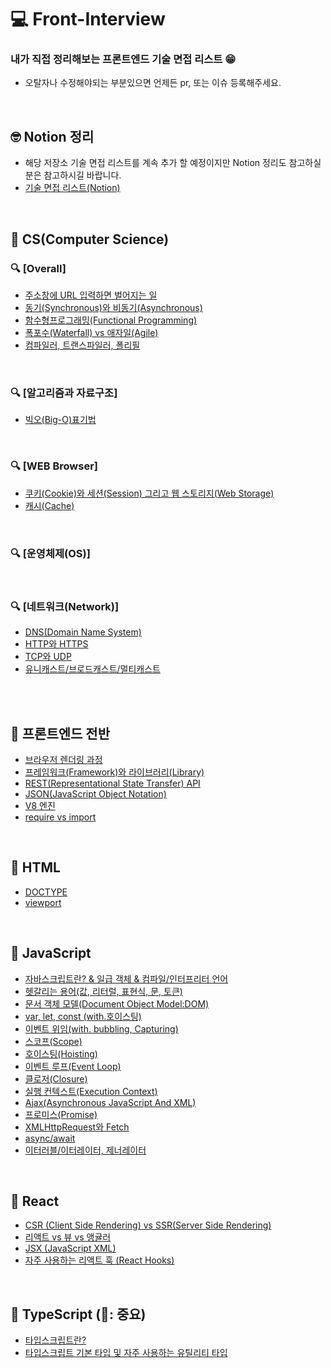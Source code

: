 # 💻 Front-Interview

### 내가 직접 정리해보는 프론트엔드 기술 면접 리스트 😁

- 오탈자나 수정해야되는 부분있으면 언제든 pr, 또는 이슈 등록해주세요.

<br />

## 🤓 Notion 정리

- 해당 저장소 기술 면접 리스트를 계속 추가 할 예정이지만 Notion 정리도 참고하실 분은 참고하시길 바랍니다.
- [기술 면접 리스트(Notion)](https://www.notion.so/v1-2-0-2c4d4292c8574027b50150c5ef6e02b5)

<br />

## 🔖 CS(Computer Science)

### 🔍 [Overall]

- [주소창에 URL 입력하면 벌어지는 일](https://github.com/ssi02014/Front-Interview/blob/master/Note/CS/enter-url-process.md)
- [동기(Synchronous)와 비동기(Asynchronous)](https://github.com/ssi02014/Front-Interview/blob/master/Note/CS/synchronous-asynchronous.md)
- [함수형프로그래밍(Functional Programming)](https://github.com/ssi02014/Front-Interview/blob/master/Note/CS/functionalProgramming.md)
- [폭포수(Waterfall) vs 애자일(Agile)](https://github.com/ssi02014/Front-Interview/blob/master/Note/CS/waterfall-Agile.md)
- [컴파일러, 트랜스파일러, 폴리필](https://github.com/ssi02014/Front-Interview/blob/master/Note/CS/transcompiler.md)

<br />

### 🔍 [알고리즘과 자료구조]

- [빅오(Big-O)표기법](https://github.com/ssi02014/Front-Interview/blob/master/Note/CS/big-O.md)

<br />

### 🔍 [WEB Browser]

- [쿠키(Cookie)와 세션(Session) 그리고 웹 스토리지(Web Storage)](https://github.com/ssi02014/Front-Interview/blob/master/Note/CS/cookie-session.md)
- [캐시(Cache)](https://github.com/ssi02014/Front-Interview/blob/master/Note/CS/cache.md)

<br />

### 🔍 [운영체제(OS)]

<br />

### 🔍 [네트워크(Network)]

- [DNS(Domain Name System)](https://github.com/ssi02014/Front-Interview/blob/master/Note/CS/DNS.md)
- [HTTP와 HTTPS](https://github.com/ssi02014/Front-Interview/blob/master/Note/CS/http-https.md)
- [TCP와 UDP](https://github.com/ssi02014/Front-Interview/blob/master/Note/CS/tcp-udp.md)
- [유니캐스트/브로드캐스트/멀티캐스트](https://github.com/ssi02014/Front-Interview/blob/master/Note/CS/uni-broad-multicast.md)

<br />
<br />

## 🔖 프론트엔드 전반

- [브라우저 렌더링 과정](https://github.com/ssi02014/Front-Interview/blob/master/Note/Frontend-Overall/browser-rendering-process.md)
- [프레임워크(Framework)와 라이브러리(Library)](https://github.com/ssi02014/Front-Interview/blob/master/Note/Frontend-Overall/library-framework.md)
- [REST(Representational State Transfer) API](https://github.com/ssi02014/Front-Interview/blob/master/Note/Frontend-Overall/restful.md)
- [JSON(JavaScript Object Notation)](https://github.com/ssi02014/Front-Interview/blob/master/Note/Frontend-Overall/json.md)
- [V8 엔진](https://github.com/ssi02014/Front-Interview/blob/master/Note/Frontend-Overall/V8.md)
- [require vs import](https://github.com/ssi02014/Front-Interview/blob/master/Note/Frontend-Overall/require-import.md)

<br />

## 🔖 HTML

- [DOCTYPE](https://github.com/ssi02014/Front-Interview/blob/master/Note/HTML/doctype.md)
- [viewport](https://github.com/ssi02014/Front-Interview/blob/master/Note/HTML/viewport.md)

<br />

## 🔖 JavaScript

- [자바스크립트란? & 일급 객체 & 컴파일/인터프리터 언어](https://github.com/ssi02014/Front-Interview/blob/master/Note/JavaScript/javascript.md)
- [헷갈리는 용어(값, 리터럴, 표현식, 문, 토큰)](https://github.com/ssi02014/Front-Interview/blob/master/Note/JavaScript/value-literal-statement.md)
- [문서 객체 모델(Document Object Model:DOM)](https://github.com/ssi02014/Front-Interview/blob/master/Note/JavaScript/dom-tree.md)
- [var, let, const (with.호이스팅)](http://github.com/ssi02014/Front-Interview/blob/master/Note/JavaScript/var-let-const.md)
- [이벤트 위임(with. bubbling, Capturing)](https://github.com/ssi02014/Front-Interview/blob/master/Note/JavaScript/event-delegation.md)
- [스코프(Scope)](https://github.com/ssi02014/Front-Interview/blob/master/Note/JavaScript/scope.md)
- [호이스팅(Hoisting)](https://github.com/ssi02014/Front-Interview/blob/master/Note/JavaScript/hoisting.md)
- [이벤트 루프(Event Loop)](https://github.com/ssi02014/Front-Interview/blob/master/Note/JavaScript/event-loop.md)
- [클로저(Closure)](https://github.com/ssi02014/Front-Interview/blob/master/Note/JavaScript/closure.md)
- [실행 컨텍스트(Execution Context)](https://github.com/ssi02014/Front-Interview/blob/master/Note/JavaScript/execution-context.md)
- [Ajax(Asynchronous JavaScript And XML)](https://github.com/ssi02014/Front-Interview/blob/master/Note/JavaScript/ajax.md)
- [프로미스(Promise)](https://github.com/ssi02014/Front-Interview/blob/master/Note/JavaScript/promise.md)
- [XMLHttpRequest와 Fetch](https://github.com/ssi02014/Front-Interview/blob/master/Note/JavaScript/xmlhttprequest.md)
- [async/await](https://github.com/ssi02014/Front-Interview/blob/master/Note/JavaScript/async-await.md)
- [이터러블/이터레이터, 제너레이터](https://github.com/ssi02014/Front-Interview/blob/master/Note/JavaScript/iterator-generator.md)

<br />

## 🔖 React

- [CSR (Client Side Rendering) vs SSR(Server Side Rendering)](https://github.com/ssi02014/Front-Interview/blob/master/Note/Frontend-Overall/csr-ssr.md)
- [리액트 vs 뷰 vs 앵귤러](https://github.com/ssi02014/Front-Interview/blob/master/Note/React/react-vue-angular.md)
- [JSX (JavaScript XML)](https://github.com/ssi02014/Front-Interview/blob/master/Note/React/jsx.md)
- [자주 사용하는 리액트 훅 (React Hooks)](https://github.com/ssi02014/Front-Interview/blob/master/Note/React/hooks.md)

<br />

## 🔖 TypeScript (🌟: 중요)

- [타입스크립트란?](https://github.com/ssi02014/Front-Interview/blob/master/Note/typescript/typescript.md)
- [타입스크립트 기본 타입 및 자주 사용하는 유틸리티 타입](https://github.com/ssi02014/Front-Interview/blob/master/Note/typescript/types.md)

<br />
